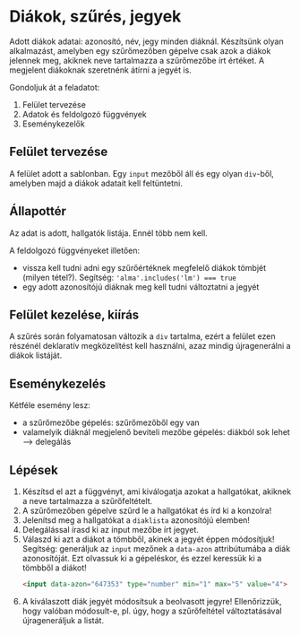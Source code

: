 # Diákok, szűrés, jegyek

Adott diákok adatai: azonosító, név, jegy minden diáknál. Készítsünk olyan alkalmazást, amelyben egy szűrőmezőben gépelve csak azok a diákok jelennek meg, akiknek neve tartalmazza a szűrőmezőbe írt értéket. A megjelent diákoknak szeretnénk átírni a jegyét is.

Gondoljuk át a feladatot:
1. Felület tervezése
2. Adatok és feldolgozó függvények
3. Eseménykezelők

## Felület tervezése

A felület adott a sablonban. Egy `input` mezőből áll és egy olyan `div`-ből, amelyben majd a diákok adatait kell feltüntetni.

## Állapottér

Az adat is adott, hallgatók listája. Ennél több nem kell.

A feldolgozó függvényeket illetően:
- vissza kell tudni adni egy szűrőértéknek megfelelő diákok tömbjét (milyen tétel?). Segítség: `'alma'.includes('lm') === true`
- egy adott azonosítójú diáknak meg kell tudni változtatni a jegyét

## Felület kezelése, kiírás

A szűrés során folyamatosan változik a `div` tartalma, ezért a felület ezen részénél deklaratív megközelítést kell használni, azaz mindig újragenerálni a diákok listáját.

## Eseménykezelés

Kétféle esemény lesz:
- a szűrőmezőbe gépelés: szűrőmezőből egy van
- valamelyik diáknál megjelenő beviteli mezőbe gépelés: diákból sok lehet --> delegálás

## Lépések

1. Készítsd el azt a függvényt, ami kiválogatja azokat a hallgatókat, akiknek a neve tartalmazza a szűrőfeltételt.
2. A szűrőmezőben gépelve szűrd le a hallgatókat és írd ki a konzolra!
3. Jelenítsd meg a hallgatókat a `diaklista` azonosítójú elemben!
4. Delegálással írasd ki az input mezőbe írt jegyet.
5. Válaszd ki azt a diákot a tömbből, akinek a jegyét éppen módosítjuk! Segítség: generáljuk az `input` mezőnek a `data-azon` attribútumába a diák azonosítóját. Ezt olvassuk ki a gépeléskor, és ezzel keressük ki a tömbből a diákot!
    ```html
    <input data-azon="647353" type="number" min="1" max="5" value="4">
    ```
6. A kiválaszott diák jegyét módosítsuk a beolvasott jegyre! Ellenőrizzük, hogy valóban módosult-e, pl. úgy, hogy a szűrőfeltétel változtatásával újrageneráljuk a listát.
